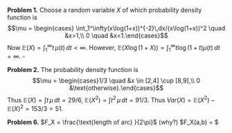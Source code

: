 **Problem 1.** Choose a random variable $X$ of which probability density function is 
$$\mu = \begin{cases} \int_1^\infty(x\log(1+x))^{-2}\,dx/(x\log(1+x))^2 \quad &x>1,\\
0 \quad &x<1.\end{cases}$$
Now $\mathbb{E}(X) = \int_1^\infty t\,\mu(t)\,dt <\infty$. However, $\mathbb{E}(X\log(1+X)) = \int_1^\infty t\log(1+t)\mu(t)\,dt=\infty.$ $\square$

**Problem 2.** The probability density function is
$$\mu = \begin{cases}1/3 \quad &x \in [2,4] \cup [8,9],\\
0  &\text{otherwise}.\end{cases}$$
Thus $\mathbb{E}(X) = \int t\,\mu\,dt = 29/6$, $\mathbb{E}(X^2) = \int t^2\,\mu\,dt = 91/3$.
Thus $Var(X)=\mathbb{E}(X^2)-\mathbb{E}(X)^2=153/3=51.$

**Problem 6.** $F_X = \frac{\text{length of arc} }{2\pi}$ (why?)
$F_X(a,b) = $

<!--stackedit_data:
eyJoaXN0b3J5IjpbLTE0NDE4MTE2OTIsMTU5OTY5ODE1OSwtOD
Q1MTQzMjk1LC0zNjg2MDM1NDAsLTk4MjkwNDY5LDg5OTY0MDQ2
Miw1NDU5NzY1NDMsNTcyMjk2NzM2LC0yMjQwNDg4ODhdfQ==
-->